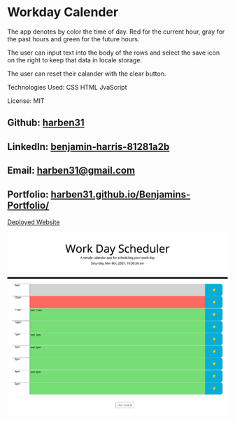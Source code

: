 # Workday Calender


The app denotes by color the time of day. Red for the current hour, gray for the past hours and green for the future hours.

The user can input text into the body of the rows and select the save icon on the right to keep that data in locale storage. 

The user can reset their calander with the clear button. 

Technologies Used:
CSS
HTML
JvaScript

License: MIT

## Github: [harben31](https://github.com/harben31)
## LinkedIn: [benjamin-harris-81281a2b](https://www.linkedin.com/in/benjamin-harris-81281a2b/)
## Email: [harben31@gmail.com](mailto:harben31@gmail.com)
## Portfolio: [harben31.github.io/Benjamins-Portfolio/](https://harben31.github.io/Benjamins-Portfolio/)

[Deployed Website](https://harben31.github.io/bbh_homework_wk_5/)

![Screenshot](./assets/images/screenshot1.png)
